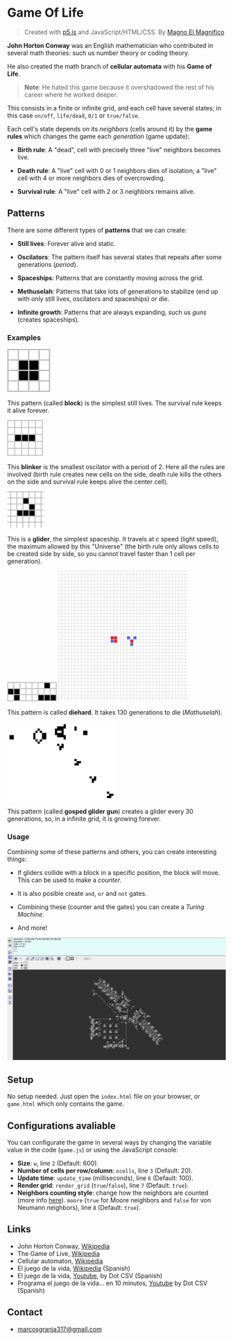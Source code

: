 # Game Of Life

> Created with [p5.js](https://p5js.org/) and JavaScript/HTML/CSS.
  By [Magno El Magnifico](https://github.com/MagnoElMagnifico/)

**John Horton Conway** was an English mathematician who contributed
in several math theories: such us number theory or coding theory.

He also created the math branch of **cellular automata** with his
**Game of Life**.

> **Note**: He hated this game because it overshadowed the rest of
his career where he worked deeper.

This consists in a finite or infinite grid, and each cell have
several states; in this case `on/off`, `life/dead`, `0/1` or
`true/false`.

Each cell's state depends on its _neighbors_ (cells around it) by
the **game rules** which changes the game each _generation_
(game update):

+ **Birth rule**: A "dead", cell with precisely three "live"
  neighbors becomes live.

+ **Death rule**: A "live" cell with 0 or 1 neighbors dies of
  isolation; a "live" cell with 4 or more neighbors dies of
  overcrowding.

+ **Survival rule**: A "live" cell with 2 or 3 neighbors remains
  alive.


## Patterns

There are some different types of **patterns** that we can create:

+ **Still lives**: Forever alive and static.

+ **Oscilators**: The pattern itself has several states that repeats
  after some generations (_period_).

+ **Spaceships**: Patterns that are constantly moving across the
  grid.

+ **Methuselah**: Patterns that take lots of generations to stabilize
  (end up with only still lives, oscilators and spaceships) or die.

+ **Infinite growth**: Patterns that are always expanding, such us
  _guns_ (creates spaceships).


### Examples

![](resources/block.png)

This pattern (called **block**) is the simplest still lives. The
survival rule keeps it alive forever.

![](resources/blinker.gif)

This **blinker** is the smallest oscilator with a period of 2. Here
all the rules are involved (birth rule creates new cells on the
side, death rule kills the others on the side and survival rule
keeps alive the center cell).

![](resources/glider.gif)

This is a **glider**, the simplest spaceship. It travels at _c_ speed
(light speed), the maximum allowed by this "Universe" (the birth
rule only allows cells to be created side by side, so you cannot
travel faster than 1 cell per generation).

![](resources/diehard.png) ![](resources/diehard-die.gif)

This pattern is called **diehard**. It takes 130 generations to die
(_Mathuselah_).

![](resources/gosper-glider-gun.gif)

This pattern (called **gosped glider gun**) creates a glider every
30 generations, so, in a infinite grid, it is growing forever.


### Usage

Combining some of these patterns and others, you can create
interesting things:

+ If gliders collide with a block in a specific position, the block
  will move. This can be used to make a _counter_.

+ It is also posible create `and`, `or` and `not` gates.

+ Combining these (counter and the gates) you can create a
  _Turing Machine_.

+ And more!

![](resources/turing-machine-gol.png)

## Setup

No setup needed. Just open the `index.html` file on your browser, or
`game.html` which only contains the game.

## Configurations avaliable

You can configurate the game in several ways by changing the
variable value in the code (`game.js`) or using the JavaScript console:

+ **Size**: `w`, line `2` (Default: 600).
+ **Number of cells per row/column**: `ncells`, line `3` (Default: 20).
+ **Update time**: `update_time` (milliseconds), line `6` (Default: 100).
+ **Render grid**: `render_grid` (`true`/`false`), line `7` (Default: `true`).
+ **Neighbors counting style**: change how the neighbors are counted
  (more info [here](https://en.wikipedia.org/wiki/Cellular_automaton#Overview)).
  `moore` (`true` for Moore neighbors and `false` for
  von Neumann neighbors), line `8` (Default: `true`).

## Links
+ John Horton Conway, [Wikipedia](https://en.wikipedia.org/wiki/John_Horton_Conway)
+ The Game of Live, [Wikipedia](https://en.wikipedia.org/wiki/Conway%27s_Game_of_Life)
+ Cellular automaton, [Wikipedia](https://en.wikipedia.org/wiki/Cellular_automaton)
+ El juego de la vida, [Wikipedia](https://es.wikipedia.org/wiki/Juego_de_la_vida) (Spanish)
+ El juego de la vida, [Youtube](https://www.youtube.com/embed/omMcrvVGTMs), by Dot CSV (Spanish)
+ Programa el juego de la vida... en 10 minutos, [Youtube](https://www.youtube.com/watch?v=qPtKv9fSHZY) by Dot CSV (Spanish)

## Contact
+ marcosgranja317@gmail.com
